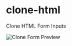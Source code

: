 # clone-html
Clone HTML Form Inputs

![Clone Form Preview](https://github.com/rajneeshgautam/clone-html-from/blob/master/example.png)
